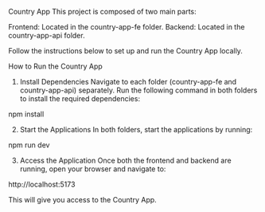 Country App
This project is composed of two main parts:

Frontend: Located in the country-app-fe folder.
Backend: Located in the country-app-api folder.

Follow the instructions below to set up and run the Country App locally.

How to Run the Country App

1. Install Dependencies
Navigate to each folder (country-app-fe and country-app-api) separately.
Run the following command in both folders to install the required dependencies:

npm install

2. Start the Applications
In both folders, start the applications by running:

npm run dev

3. Access the Application
Once both the frontend and backend are running, open your browser and navigate to:

http://localhost:5173

This will give you access to the Country App.